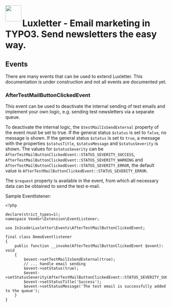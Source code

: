 <img align="left" src="../../Resources/Public/Icons/lux.svg" width="50" />

# Luxletter - Email marketing in TYPO3. Send newsletters the easy way.

## Events

There are many events that can be used to extend Luxletter.
This documentation is under construction and not all events are documented yet.

### AfterTestMailButtonClickedEvent

This event can be used to deactivate the internal sending of test emails and implement your own logic, e.g. sending test newsletters via a separate queue.

To deactivate the internal logic, the `$testMailIsSendExternal` property of the event must be set to true.
If the general status `$status` is set to `false`, no message is shown.
If the general status `$status` is set to `true`, a message with the properties `$statusTitle`, `$statusMessage` and `$statusSeverity` is shown.
The values for `$statusSeverity` can be `AfterTestMailButtonClickedEvent::STATUS_SEVERITY_SUCCESS`, `AfterTestMailButtonClickedEvent::STATUS_SEVERITY_WARNING` and `AfterTestMailButtonClickedEvent::STATUS_SEVERITY_ERROR`, the default value is `AfterTestMailButtonClickedEvent::STATUS_SEVERITY_ERROR`.

The `$request` property is available in the event, from which all necessary data can be obtained to send the test e-mail.

Sample Eventlistener:

```
<?php

declare(strict_types=1);
namespace Vendor\Extension\EventListener;

use In2code\Luxletter\Events\AfterTestMailButtonClickedEvent;

final class DemoEventlistener
{
    public function __invoke(AfterTestMailButtonClickedEvent $event): void
    {
        $event->setTestMailIsSendExternal(true);
        // ... handle email sending
        $event->setStatus(true);
        $event->setStatusSeverity(AfterTestMailButtonClickedEvent::STATUS_SEVERITY_SUCCESS);
        $event->setStatusTitle('Success');
        $event->setStatusMessage('The test email is successfully added to the queue');
    }
}
```
